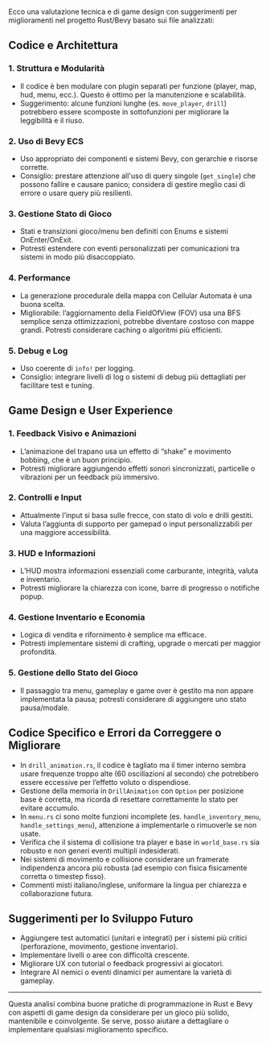 Ecco una valutazione tecnica e di game design con suggerimenti per miglioramenti nel progetto Rust/Bevy basato sui file analizzati:

## Codice e Architettura

### 1. Struttura e Modularità
- Il codice è ben modulare con plugin separati per funzione (player, map, hud, menu, ecc.). Questo è ottimo per la manutenzione e scalabilità.
- Suggerimento: alcune funzioni lunghe (es. `move_player`, `drill`) potrebbero essere scomposte in sottofunzioni per migliorare la leggibilità e il riuso.

### 2. Uso di Bevy ECS
- Uso appropriato dei componenti e sistemi Bevy, con gerarchie e risorse corrette.
- Consiglio: prestare attenzione all'uso di query singole (`get_single`) che possono fallire e causare panico; considera di gestire meglio casi di errore o usare query più resilienti.

### 3. Gestione Stato di Gioco
- Stati e transizioni gioco/menu ben definiti con Enums e sistemi OnEnter/OnExit.
- Potresti estendere con eventi personalizzati per comunicazioni tra sistemi in modo più disaccoppiato.

### 4. Performance
- La generazione procedurale della mappa con Cellular Automata è una buona scelta.
- Migliorabile: l’aggiornamento della FieldOfView (FOV) usa una BFS semplice senza ottimizzazioni, potrebbe diventare costoso con mappe grandi. Potresti considerare caching o algoritmi più efficienti.

### 5. Debug e Log
- Uso coerente di `info!` per logging.
- Consiglio: integrare livelli di log o sistemi di debug più dettagliati per facilitare test e tuning.

## Game Design e User Experience

### 1. Feedback Visivo e Animazioni
- L’animazione del trapano usa un effetto di “shake” e movimento bobbing, che è un buon principio.
- Potresti migliorare aggiungendo effetti sonori sincronizzati, particelle o vibrazioni per un feedback più immersivo.

### 2. Controlli e Input
- Attualmente l’input si basa sulle frecce, con stato di volo e drilli gestiti.
- Valuta l’aggiunta di supporto per gamepad o input personalizzabili per una maggiore accessibilità.

### 3. HUD e Informazioni
- L’HUD mostra informazioni essenziali come carburante, integrità, valuta e inventario.
- Potresti migliorare la chiarezza con icone, barre di progresso o notifiche popup.

### 4. Gestione Inventario e Economia
- Logica di vendita e rifornimento è semplice ma efficace.
- Potresti implementare sistemi di crafting, upgrade o mercati per maggior profondità.

### 5. Gestione dello Stato del Gioco
- Il passaggio tra menu, gameplay e game over è gestito ma non appare implementata la pausa; potresti considerare di aggiungere uno stato pausa/modale.

## Codice Specifico e Errori da Correggere o Migliorare

- In `drill_animation.rs`, il codice è tagliato ma il timer interno sembra usare frequenze troppo alte (60 oscillazioni al secondo) che potrebbero essere eccessive per l’effetto voluto o dispendiose.
- Gestione della memoria in `DrillAnimation` con `Option` per posizione base è corretta, ma ricorda di resettare correttamente lo stato per evitare accumulo.
- In `menu.rs` ci sono molte funzioni incomplete (es. `handle_inventory_menu`, `handle_settings_menu`), attenzione a implementarle o rimuoverle se non usate.
- Verifica che il sistema di collisione tra player e base in `world_base.rs` sia robusto e non generi eventi multipli indesiderati.
- Nei sistemi di movimento e collisione considerare un framerate indipendenza ancora più robusta (ad esempio con fisica fisicamente corretta o timestep fisso).
- Commenti misti italiano/inglese, uniformare la lingua per chiarezza e collaborazione futura.

## Suggerimenti per lo Sviluppo Futuro

- Aggiungere test automatici (unitari e integrati) per i sistemi più critici (perforazione, movimento, gestione inventario).
- Implementare livelli o aree con difficoltà crescente.
- Migliorare UX con tutorial o feedback progressivi ai giocatori.
- Integrare AI nemici o eventi dinamici per aumentare la varietà di gameplay.

***

Questa analisi combina buone pratiche di programmazione in Rust e Bevy con aspetti di game design da considerare per un gioco più solido, mantenibile e coinvolgente. Se serve, posso aiutare a dettagliare o implementare qualsiasi miglioramento specifico.